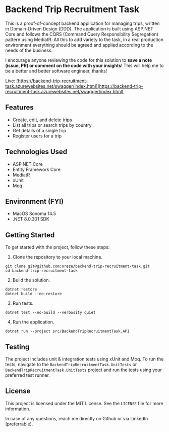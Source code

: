 
# Backend Trip Recruitment Task

This is a proof-of-concept backend application for managing trips, written in Domain-Driven Design (DDD). The application is built using ASP.NET Core and follows the CQRS (Command Query Responsibility Segregation) pattern using MediatR. All this to add variety to the task, in a real production environment everything should be agreed and applied according to the needs of the business.

I encourage anyone reviewing the code for this solution to **save a note (issue, PR) or comment on the code with your insights**! This will help me to be a better and better software engineer, thanks!

Live: [https://backend-trip-recruitment-task.azurewebsites.net/swagger/index.html](https://backend-trip-recruitment-task.azurewebsites.net/swagger/index.html)

## Features

- Create, edit, and delete trips
- List all trips or search trips by country
- Get details of a single trip
- Register users for a trip

## Technologies Used

- ASP.NET Core
- Entity Framework Core
- MediatR
- xUnit
- Moq

## Environment (FYI)

- MacOS Sonoma 14.5
- .NET 8.0.301 SDK

## Getting Started

To get started with the project, follow these steps:

1. Clone the repository to your local machine.
```
git clone git@github.com:oreze/backend-trip-recruitment-task.git
cd backend-trip-recruitment-task
```
2. Build the solution.
```
dotnet restore
dotnet build --no-restore
```
3. Run tests.
```
dotnet test --no-build --verbosity quiet
```
4. Run the application.
```
dotnet run --project src/BackendTripRecruitmentTask.API
```

## Testing

The project includes unit & integration tests using xUnit and Moq. To run the tests, navigate to the `BackendTripRecruitmentTask.UnitTests` or `BackendTripRecruitmentTask.UnitTests` project and run the tests using your preferred test runner.

## License

This project is licensed under the MIT License. See the `LICENSE` file for more information.

In case of any questions, reach me directly on Github or via LinkedIn (preferrable).
